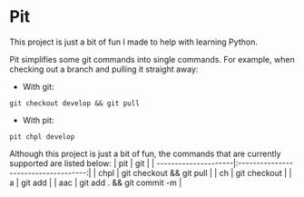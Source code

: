 # Pit

This project is just a bit of fun I made to help with learning Python.

Pit simplifies some git commands into single commands. For example, when checking out a branch and pulling it straight away:
* With git:
```
git checkout develop && git pull
```
* With pit:
```
pit chpl develop
```

Although this project is just a bit of fun, the commands that are currently supported are listed below:
| pit                  | git                                  |
| ---------------------|:------------------------------------:|
| chpl <branch>        | git checkout <branch> && git pull    |
| ch <branch>          | git checkout <branch>                |
| a <files>            | git add <file>                       |
| aac <commit message> | git add . && git commit -m <message> |
